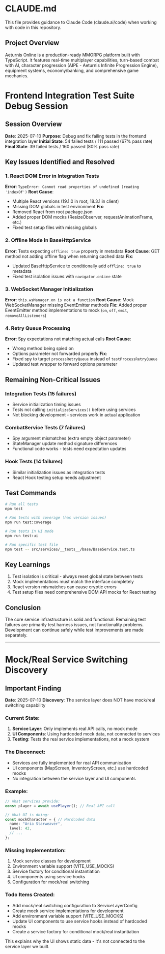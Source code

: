 # CLAUDE.md

This file provides guidance to Claude Code (claude.ai/code) when working with code in this repository.

## Project Overview

Aeturnis Online is a production-ready MMORPG platform built with TypeScript. It features real-time multiplayer capabilities, turn-based combat with AI, character progression (AIPE - Aeturnis Infinite Progression Engine), equipment systems, economy/banking, and comprehensive game mechanics.

# Frontend Integration Test Suite Debug Session

## Session Overview
**Date**: 2025-07-10
**Purpose**: Debug and fix failing tests in the frontend integration layer
**Initial State**: 54 failed tests / 111 passed (67% pass rate)
**Final State**: 39 failed tests / 160 passed (80% pass rate)

## Key Issues Identified and Resolved

### 1. React DOM Error in Integration Tests
**Error**: `TypeError: Cannot read properties of undefined (reading 'indexOf')`
**Root Cause**: 
- Multiple React versions (19.1.0 in root, 18.3.1 in client)
- Missing DOM globals in test environment
**Fix**: 
- Removed React from root package.json
- Added proper DOM mocks (ResizeObserver, requestAnimationFrame, etc.)
- Fixed test setup files with missing globals

### 2. Offline Mode in BaseHttpService
**Error**: Tests expecting `offline: true` property in metadata
**Root Cause**: GET method not adding offline flag when returning cached data
**Fix**: 
- Updated BaseHttpService to conditionally add `offline: true` to metadata
- Fixed test isolation issues with `navigator.onLine` state

### 3. WebSocket Manager Initialization
**Error**: `this.wsManager.on is not a function`
**Root Cause**: Mock WebSocketManager missing EventEmitter methods
**Fix**: Added proper EventEmitter method implementations to mock (`on`, `off`, `emit`, `removeAllListeners`)

### 4. Retry Queue Processing
**Error**: Spy expectations not matching actual calls
**Root Cause**: 
- Wrong method being spied on
- Options parameter not forwarded properly
**Fix**: 
- Fixed spy to target `processRetryQueue` instead of `testProcessRetryQueue`
- Updated test wrapper to forward options parameter

## Remaining Non-Critical Issues

### Integration Tests (15 failures)
- Service initialization timing issues
- Tests not calling `initializeServices()` before using services
- Not blocking development - services work in actual application

### CombatService Tests (7 failures)
- Spy argument mismatches (extra empty object parameter)
- StateManager update method signature differences
- Functional code works - tests need expectation updates

### Hook Tests (14 failures)
- Similar initialization issues as integration tests
- React Hook testing setup needs adjustment

## Test Commands
```bash
# Run all tests
npm test

# Run tests with coverage (has version issues)
npm run test:coverage

# Run tests in UI mode
npm run test:ui

# Run specific test file
npm test -- src/services/__tests__/base/BaseService.test.ts
```

## Key Learnings
1. Test isolation is critical - always reset global state between tests
2. Mock implementations must match the interface completely
3. React version mismatches can cause cryptic errors
4. Test setup files need comprehensive DOM API mocks for React testing

## Conclusion
The core service infrastructure is solid and functional. Remaining test failures are primarily test harness issues, not functionality problems. Development can continue safely while test improvements are made separately.

---

# Mock/Real Service Switching Discovery

## Important Finding
**Date**: 2025-07-10
**Discovery**: The service layer does NOT have mock/real switching capability

### Current State:
1. **Service Layer**: Only implements real API calls, no mock mode
2. **UI Components**: Using hardcoded mock data, not connected to services
3. **Testing**: Tests the real service implementations, not a mock system

### The Disconnect:
- Services are fully implemented for real API communication
- UI components (MapScreen, InventoryScreen, etc.) use hardcoded mocks
- No integration between the service layer and UI components

### Example:
```typescript
// What services provide:
const player = await usePlayer(); // Real API call

// What UI is doing:
const mockCharacter = { // Hardcoded data
  name: "Aria Starweaver",
  level: 42,
  // ...
};
```

### Missing Implementation:
1. Mock service classes for development
2. Environment variable support (VITE_USE_MOCKS)
3. Service factory for conditional instantiation
4. UI components using service hooks
5. Configuration for mock/real switching

### Todo Items Created:
- Add mock/real switching configuration to ServiceLayerConfig
- Create mock service implementations for development
- Add environment variable support (VITE_USE_MOCKS)
- Update UI components to use service hooks instead of hardcoded mocks
- Create a service factory for conditional mock/real instantiation

This explains why the UI shows static data - it's not connected to the service layer we built.